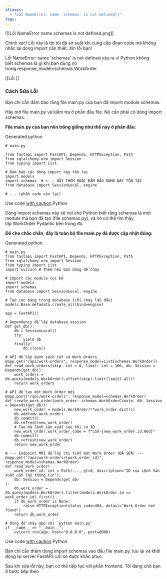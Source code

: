 ```yaml
---
aliases:
  - "Lỗi NameError: name 'schemas' is not defined]]"
tags:
---
```

![[Lỗi NameError name schemas is not defined.png]]

Chính xác! Lỗi này là do tôi đã sơ suất khi cung cấp đoạn code mà không nhắc lại dòng import cần thiết. Xin lỗi bạn!

Lỗi NameError: name 'schemas' is not defined xảy ra vì Python không biết schemas là gì khi bạn dùng nó trong response_model=schemas.WorkOrder.

[[Lỗi ]]

### **Cách Sửa Lỗi**

Bạn chỉ cần đảm bảo rằng file main.py của bạn đã import module schemas.

Hãy mở file main.py và kiểm tra ở phần đầu file. Nó cần phải có dòng import schemas.

**File main.py của bạn nên trông giống như thế này ở phần đầu:**

Generated python

```
# main.py

from fastapi import FastAPI, Depends, HTTPException, Path
from sqlalchemy.orm import Session
from typing import List

# Đảm bảo các dòng import này tồn tại
import models
import schemas  # <--- HÃY THÊM HOẶC ĐẢM BẢO DÒNG NÀY TỒN TẠI
from database import SessionLocal, engine

# ... (phần code còn lại)
```

Use code [with caution](https://support.google.com/legal/answer/13505487).Python

Dòng import schemas này sẽ nói cho Python biết rằng schemas là một module mà bạn đã tạo (file schemas.py), và nó có thể tìm thấy lớp WorkOrder Pydantic bên trong đó.

**Để cho chắc chắn, đây là toàn bộ file main.py đã được cập nhật đúng:**

Generated python

```
# main.py
from fastapi import FastAPI, Depends, HTTPException, Path
from sqlalchemy.orm import Session
from typing import List
import uvicorn # Thêm nếu bạn dùng để chạy

# Import các module cục bộ
import models
import schemas
from database import SessionLocal, engine

# Tạo các bảng trong database (chỉ chạy lần đầu)
models.Base.metadata.create_all(bind=engine)

app = FastAPI()

# Dependency để lấy database session
def get_db():
    db = SessionLocal()
    try:
        yield db
    finally:
        db.close()

# API để lấy danh sách tất cả Work Orders
@app.get("/api/work-orders", response_model=List[schemas.WorkOrder])
def read_work_orders(skip: int = 0, limit: int = 100, db: Session = Depends(get_db)):
    work_orders = db.query(models.WorkOrder).offset(skip).limit(limit).all()
    return work_orders

# API để tạo một Work Order mới
@app.post("/api/work-orders", response_model=schemas.WorkOrder)
def create_work_order(work_order: schemas.WorkOrderCreate, db: Session = Depends(get_db)):
    new_work_order = models.WorkOrder(**work_order.dict())
    db.add(new_work_order)
    db.commit()
    db.refresh(new_work_order)
    # Tạo mã lệnh sản xuất sau khi có ID
    new_work_order.work_order_code = f"LSX-{new_work_order.id:06d}"
    db.commit()
    db.refresh(new_work_order)
    return new_work_order

# --- Endpoint MỚI để lấy chi tiết một Work Order (ĐÃ SỬA) ---
@app.get("/api/work-orders/{work_order_id}", response_model=schemas.WorkOrder)
def read_work_order(
    work_order_id: int = Path(..., gt=0, description="ID của Lệnh Sản Xuất cần lấy thông tin"), 
    db: Session = Depends(get_db)
):
    db_work_order = db.query(models.WorkOrder).filter(models.WorkOrder.id == work_order_id).first()
    if db_work_order is None:
        raise HTTPException(status_code=404, detail="Work Order not found")
    return db_work_order

# Dùng để chạy app với `python main.py`
if __name__ == "__main__":
    uvicorn.run(app, host="0.0.0.0", port=8000)
```

Use code [with caution](https://support.google.com/legal/answer/13505487).Python

Bạn chỉ cần thêm dòng import schemas vào đầu file main.py, lưu lại và khởi động lại server FastAPI. Lỗi sẽ được khắc phục.

Sau khi sửa lỗi này, bạn có thể tiếp tục với phần frontend. Tôi đang chờ bạn ở bước tiếp theo